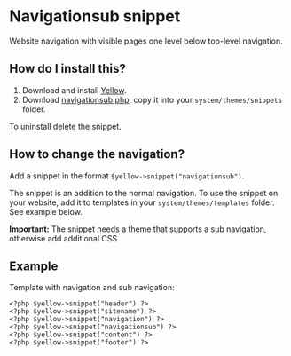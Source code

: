 Navigationsub snippet
=====================
Website navigation with visible pages one level below top-level navigation.

How do I install this?
----------------------
1. Download and install [Yellow](https://github.com/datenstrom/yellow/).  
2. Download [navigationsub.php](navigationsub.php?raw=true), copy it into your `system/themes/snippets` folder.  

To uninstall delete the snippet.

How to change the navigation?
-----------------------------
Add a snippet in the format `$yellow->snippet("navigationsub")`.  

The snippet is an addition to the normal navigation. To use the snippet on your website, add it to templates in your `system/themes/templates` folder. See example below.

**Important:** The snippet needs a theme that supports a sub navigation, otherwise add additional CSS.

Example
-------
Template with navigation and sub navigation:

    <?php $yellow->snippet("header") ?>
    <?php $yellow->snippet("sitename") ?>
    <?php $yellow->snippet("navigation") ?>
    <?php $yellow->snippet("navigationsub") ?>
    <?php $yellow->snippet("content") ?>
    <?php $yellow->snippet("footer") ?>
